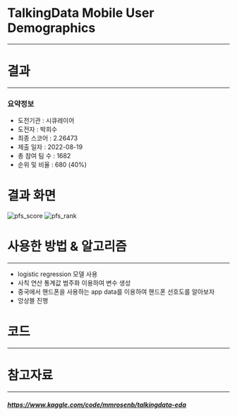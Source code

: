 # TalkingData Mobile User Demographics
---
# 결과
---
### 요약정보
* 도전기관 : 시큐레이어
* 도전자 : 박희수
* 최종 스코어 : 2.26473
* 제출 일자 : 2022-08-19
* 총 참여 팀 수 : 1682
* 순위 및 비율 : 680 (40%)

# 결과 화면
![pfs_score](https://ifh.cc/g/3zlk4y.png)
![pfs_rank](https://ifh.cc/g/3NDzzV.png)

# 사용한 방법 & 알고리즘
---
* logistic regression 모델 사용
* 사칙 연산 통계값 범주화 이용하여 변수 생성
* 중국에서 핸드폰을 사용하는 app data를 이용하여 핸드폰 선호도를 알아보자
* 앙상블 진행

# 코드
---
# 참고자료
---
##### https://www.kaggle.com/code/mmrosenb/talkingdata-eda


```python

```
